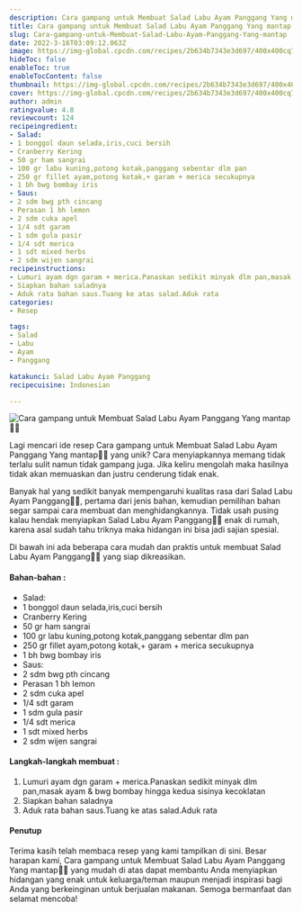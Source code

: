 ```yaml
---
description: Cara gampang untuk Membuat Salad Labu Ayam Panggang Yang mantap"
title: Cara gampang untuk Membuat Salad Labu Ayam Panggang Yang mantap
slug: Cara-gampang-untuk-Membuat-Salad-Labu-Ayam-Panggang-Yang-mantap
date: 2022-3-16T03:09:12.063Z
image: https://img-global.cpcdn.com/recipes/2b634b7343e3d697/400x400cq70/photo.jpg
hideToc: false
enableToc: true
enableTocContent: false
thumbnail: https://img-global.cpcdn.com/recipes/2b634b7343e3d697/400x400cq70/photo.jpg
cover: https://img-global.cpcdn.com/recipes/2b634b7343e3d697/400x400cq70/photo.jpg
author: admin
ratingvalue: 4.8
reviewcount: 124
recipeingredient:
- Salad:
- 1 bonggol daun selada,iris,cuci bersih
- Cranberry Kering
- 50 gr ham sangrai
- 100 gr labu kuning,potong kotak,panggang sebentar dlm pan
- 250 gr fillet ayam,potong kotak,+ garam + merica secukupnya
- 1 bh bwg bombay iris
- Saus:
- 2 sdm bwg pth cincang
- Perasan 1 bh lemon
- 2 sdm cuka apel
- 1/4 sdt garam
- 1 sdm gula pasir
- 1/4 sdt merica
- 1 sdt mixed herbs
- 2 sdm wijen sangrai
recipeinstructions:
- Lumuri ayam dgn garam + merica.Panaskan sedikit minyak dlm pan,masak ayam & bwg bombay hingga kedua sisinya kecoklatan
- Siapkan bahan saladnya
- Aduk rata bahan saus.Tuang ke atas salad.Aduk rata
categories:
- Resep

tags:
- Salad
- Labu
- Ayam
- Panggang

katakunci: Salad Labu Ayam Panggang
recipecuisine: Indonesian

---
```


![Cara gampang untuk Membuat Salad Labu Ayam Panggang Yang mantap👩‍🍳](https://img-global.cpcdn.com/recipes/2b634b7343e3d697/400x400cq70/photo.jpg)

Lagi mencari ide resep Cara gampang untuk Membuat Salad Labu Ayam Panggang Yang mantap👩‍🍳 yang unik? Cara menyiapkannya memang tidak terlalu sulit namun tidak gampang juga. Jika keliru mengolah maka hasilnya tidak akan memuaskan dan justru cenderung tidak enak.

Banyak hal yang sedikit banyak mempengaruhi kualitas rasa dari Salad Labu Ayam Panggang👩‍🍳, pertama dari jenis bahan, kemudian pemilihan bahan segar sampai cara membuat dan menghidangkannya. Tidak usah pusing kalau hendak menyiapkan Salad Labu Ayam Panggang👩‍🍳 enak di rumah, karena asal sudah tahu triknya maka hidangan ini bisa jadi sajian spesial.

Di bawah ini ada beberapa cara mudah dan praktis untuk membuat Salad Labu Ayam Panggang👩‍🍳 yang siap dikreasikan.

<!--inarticleads1-->

#### Bahan-bahan :

- Salad:
- 1 bonggol daun selada,iris,cuci bersih
- Cranberry Kering
- 50 gr ham sangrai
- 100 gr labu kuning,potong kotak,panggang sebentar dlm pan
- 250 gr fillet ayam,potong kotak,+ garam + merica secukupnya
- 1 bh bwg bombay iris
- Saus:
- 2 sdm bwg pth cincang
- Perasan 1 bh lemon
- 2 sdm cuka apel
- 1/4 sdt garam
- 1 sdm gula pasir
- 1/4 sdt merica
- 1 sdt mixed herbs
- 2 sdm wijen sangrai

<!--inarticleads2-->

#### Langkah-langkah membuat :

1. Lumuri ayam dgn garam + merica.Panaskan sedikit minyak dlm pan,masak ayam & bwg bombay hingga kedua sisinya kecoklatan
1. Siapkan bahan saladnya
1. Aduk rata bahan saus.Tuang ke atas salad.Aduk rata

#### Penutup

Terima kasih telah membaca resep yang kami tampilkan di sini. Besar harapan kami, Cara gampang untuk Membuat Salad Labu Ayam Panggang Yang mantap👩‍🍳 yang mudah di atas dapat membantu Anda menyiapkan hidangan yang enak untuk keluarga/teman maupun menjadi inspirasi bagi Anda yang berkeinginan untuk berjualan makanan. Semoga bermanfaat dan selamat mencoba!